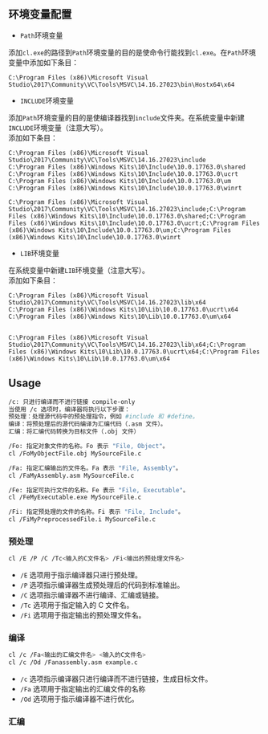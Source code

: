 ## 环境变量配置

-    `Path`环境变量
    

添加`cl.exe`的路径到`Path`环境变量的目的是使命令行能找到`cl.exe`。在`Path`环境变量中添加如下条目：

```
C:\Program Files (x86)\Microsoft Visual Studio\2017\Community\VC\Tools\MSVC\14.16.27023\bin\Hostx64\x64
```

-   `INCLUDE`环境变量
    

添加`Path`环境变量的目的是使编译器找到`include`文件夹。在系统变量中新建`INCLUDE`环境变量（注意大写）。  
添加如下条目：

```
C:\Program Files (x86)\Microsoft Visual Studio\2017\Community\VC\Tools\MSVC\14.16.27023\include
C:\Program Files (x86)\Windows Kits\10\Include\10.0.17763.0\shared
C:\Program Files (x86)\Windows Kits\10\Include\10.0.17763.0\ucrt
C:\Program Files (x86)\Windows Kits\10\Include\10.0.17763.0\um
C:\Program Files (x86)\Windows Kits\10\Include\10.0.17763.0\winrt

C:\Program Files (x86)\Microsoft Visual Studio\2017\Community\VC\Tools\MSVC\14.16.27023\include;C:\Program Files (x86)\Windows Kits\10\Include\10.0.17763.0\shared;C:\Program Files (x86)\Windows Kits\10\Include\10.0.17763.0\ucrt;C:\Program Files (x86)\Windows Kits\10\Include\10.0.17763.0\um;C:\Program Files (x86)\Windows Kits\10\Include\10.0.17763.0\winrt
```

-    `LIB`环境变量
    

在系统变量中新建`LIB`环境变量（注意大写）。  
添加如下条目：

```
C:\Program Files (x86)\Microsoft Visual Studio\2017\Community\VC\Tools\MSVC\14.16.27023\lib\x64
C:\Program Files (x86)\Windows Kits\10\Lib\10.0.17763.0\ucrt\x64
C:\Program Files (x86)\Windows Kits\10\Lib\10.0.17763.0\um\x64


C:\Program Files (x86)\Microsoft Visual Studio\2017\Community\VC\Tools\MSVC\14.16.27023\lib\x64;C:\Program Files (x86)\Windows Kits\10\Lib\10.0.17763.0\ucrt\x64;C:\Program Files (x86)\Windows Kits\10\Lib\10.0.17763.0\um\x64

```


## Usage

```bash
/c: 只进行编译而不进行链接 compile-only
当使用 /c 选项时，编译器将执行以下步骤：
预处理：处理源代码中的预处理指令，例如 #include 和 #define。
编译：将预处理后的源代码编译为汇编代码（.asm 文件）。
汇编：将汇编代码转换为目标文件（.obj 文件）

/Fo: 指定对象文件的名称。Fo 表示 "File, Object"。
cl /FoMyObjectFile.obj MySourceFile.c

/Fa: 指定汇编输出的文件名。Fa 表示 "File, Assembly"。
cl /FaMyAssembly.asm MySourceFile.c

/Fe: 指定可执行文件的名称。Fe 表示 "File, Executable"。
cl /FeMyExecutable.exe MySourceFile.c

/Fi: 指定预处理的文件的名称。Fi 表示 "File, Include"。
cl /FiMyPreprocessedFile.i MySourceFile.c

```



### 预处理

```bash
cl /E /P /C /Tc<输入的C文件名> /Fi<输出的预处理文件名>

```
-   `/E` 选项用于指示编译器只进行预处理。
-   `/P` 选项指示编译器生成预处理后的代码到标准输出。
-   `/C` 选项指示编译器不进行编译、汇编或链接。
-   `/Tc` 选项用于指定输入的 C 文件名。
-   `/Fi` 选项用于指定输出的预处理文件名。





### 编译
```bash
cl /c /Fa<输出的汇编文件名> <输入的C文件名>
cl /c /Od /Fanassembly.asm example.c

```
-   `/c` 选项指示编译器只进行编译而不进行链接，生成目标文件。
-   `/Fa` 选项用于指定输出的汇编文件的名称
-   `/Od` 选项用于指示编译器不进行优化。


### 汇编

